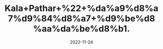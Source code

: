 ---
title: 'Kala+Pathar+%22+%da%a9%d8%a7%d9%84%d8%a7+%d9%be%d8%aa%da%be%d8%b1.'
date: '2022-11-24' 
metatag: '' 
inventory: '0' 
draft: false 
# meta description 
shortDescripton: '+Black+Stone+%22+Kala+pathar%2c+a+component+of+various+hair+dyes.+It+is+also+used+in+henna+to+give+hair+black+shade.'
description: 'Chemical+Extracts+%da%a9%d9%85%db%8c%da%a9%d9%84+%d8%b3%d8%aa'
longdescription: ''
tags: ''
brand: ''
subCategory: ''
unit: '10 gm-Pk'
sellCount: '0'
featured: False
# product Price
price: '40.0'
# Product Short Description
shortDescription: '+Black+Stone+%22+Kala+pathar%2c+a+component+of+various+hair+dyes.+It+is+also+used+in+henna+to+give+hair+black+shade.'
productID: '7B5126A0-5A24-ED11-9968-005056B3A416'
type: 'products'
category: 'Chemical+Extracts+%da%a9%d9%85%db%8c%da%a9%d9%84+%d8%b3%d8%aa' 
thumnailproduct: 'https://eraconnect.blob.core.windows.net/product-images/aminsaddiquidawakhana/7B5126A0-5A24-ED11-9968-005056B3A416.webp' 
images:
  - image: 'https://eraconnect.blob.core.windows.net/product-images/aminsaddiquidawakhana/7B5126A0-5A24-ED11-9968-005056B3A416.webp'  
Variants:
---